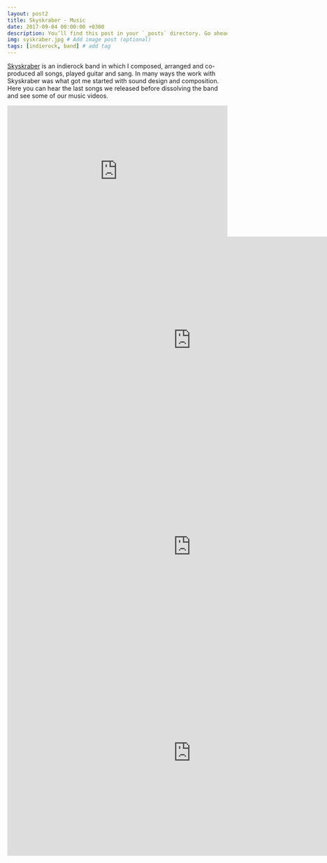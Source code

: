 ```yaml
---
layout: post2
title: Skyskraber - Music
date: 2017-09-04 00:00:00 +0300
description: You’ll find this post in your `_posts` directory. Go ahead and edit it and re-build the site to see your changes. # Add post description (optional)
img: syskraber.jpg # Add image post (optional)
tags: [indierock, band] # add tag
---
```


[Skyskraber][skyskraber] is an indierock band in which I composed, arranged and co-produced all songs, played guitar and sang. In many ways the work with Skyskraber was what got me started with sound design and composition. Here you can hear the last songs we released before dissolving the band and see some of our music videos.


<iframe width="100%" height="300" scrolling="no" frameborder="no" allow="autoplay" src="https://w.soundcloud.com/player/?url=https%3A//api.soundcloud.com/playlists/282842916&color=%23ff5500&auto_play=false&hide_related=false&show_comments=true&show_user=true&show_reposts=false&show_teaser=true&visual=true"></iframe>

<iframe width="840" height="472.5" src="https://www.youtube.com/embed/krN7MTAFyG8" frameborder="0" allowfullscreen></iframe>

<iframe width="840" height="472.5" src="https://www.youtube.com/embed/pJj-OcDeW8k" frameborder="0" allowfullscreen></iframe>

<iframe width="840" height="472.5" src="https://www.youtube.com/embed/jz2uzbO_Xp4" frameborder="0" allowfullscreen></iframe>


[skyskraber]: https://www.facebook.com/skyskrabermusic/
